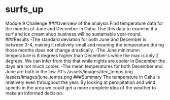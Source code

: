 # surfs_up
Module 9 Challenge
###Overview of the analysis
Find temperature data for the months of June and December in Oahu. Use this data to examine if a surf and ice cream shop business will be sustainable year-round.
###Results
-The standard deviation for both June and December is between 3-4, making it relatively small and meaning the temperature during those months does not change drastically. 
-The June minimumn temperature is 8 degrees higher than December's while the max is only 2 degrees. We can infer from this that while nights are cooler in December the days are not much cooler.
-The mean temperatures for both December and June are both in the low 70's 
/assets/images/dec_temps.png
/assets/images/june_temps.png
###Summary
The temperature in Oahu is relatively even throughout the year. By looking at percipitation and wind speeds in the area we could get a more complete idea of the weather to make an informed decision. 
